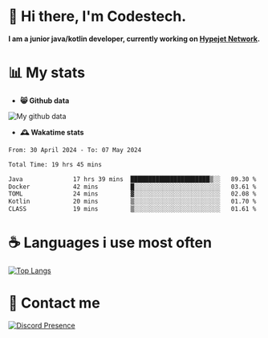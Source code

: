 # 👋 Hi there, I'm Codestech.
**I am a junior java/kotlin developer, currently working on [Hypejet Network](https://github.com/Hypejet).**

# 📊 My stats
- **😸 Github data**

![My github data](https://github-readme-stats.vercel.app/api?username=Codestech1&count_private=true&include_all_commits=true&theme=codeSTACKr)

- **🕰️ Wakatime stats**
<!--START_SECTION:waka-->

```txt
From: 30 April 2024 - To: 07 May 2024

Total Time: 19 hrs 45 mins

Java              17 hrs 39 mins  ██████████████████████▒░░   89.30 %
Docker            42 mins         █░░░░░░░░░░░░░░░░░░░░░░░░   03.61 %
TOML              24 mins         ▓░░░░░░░░░░░░░░░░░░░░░░░░   02.08 %
Kotlin            20 mins         ▒░░░░░░░░░░░░░░░░░░░░░░░░   01.70 %
CLASS             19 mins         ▒░░░░░░░░░░░░░░░░░░░░░░░░   01.61 %
```

<!--END_SECTION:waka-->

# ☕ Languages i use most often
[![Top Langs](https://github-readme-stats.vercel.app/api/top-langs/?username=Codestech1&layout=compact&langs_count=8&exclude_repo=window5000.github.io&theme=codeSTACKr)](https://github.com/anuraghazra/github-readme-stats)

# 💬 Contact me
[![Discord Presence](https://lanyard.cnrad.dev/api/650718742157852740)](https://discord.com/users/650718742157852740)
</br>
